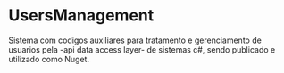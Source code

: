 # UsersManagement

Sistema com codigos auxiliares para tratamento e gerenciamento de usuarios pela -api data access layer- de sistemas c#, sendo publicado e utilizado como Nuget.
